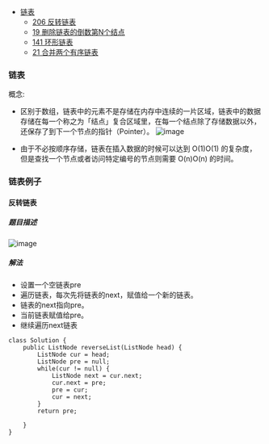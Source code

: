* [链表](#链表)
    * [206 反转链表](#反转链表)
    * [19 删除链表的倒数第N个结点](#删除链表的倒数第N个结点)
    * [141 环形链表](#环形链表)
    * [21 合并两个有序链表](#合并两个有序链表)

### 链表
概念: 
* 区别于数组，链表中的元素不是存储在内存中连续的一片区域，链表中的数据存储在每一个称之为「结点」复合区域里，在每一个结点除了存储数据以外，还保存了到下一个节点的指针（Pointer）。
![image](https://user-images.githubusercontent.com/11553237/131843264-90ac32ca-643d-4701-90cc-1ace9f2050f0.png)

* 由于不必按顺序存储，链表在插入数据的时候可以达到 O(1)O(1) 的复杂度，但是查找一个节点或者访问特定编号的节点则需要 O(n)O(n) 的时间。

### 链表例子

#### 反转链表
##### 题目描述
![image](https://user-images.githubusercontent.com/11553237/131843538-53b60e9a-a189-4f20-a238-0f02c26aa312.png)
##### 解法
* 设置一个空链表pre
* 遍历链表，每次先将链表的next，赋值给一个新的链表。
* 链表的next指向pre。
* 当前链表赋值给pre。
* 继续遍历next链表
```
class Solution {
    public ListNode reverseList(ListNode head) {
        ListNode cur = head;
        ListNode pre = null;
        while(cur != null) {
            ListNode next = cur.next;
            cur.next = pre;
            pre = cur;
            cur = next; 
        }
        return pre;

    }
}
```


